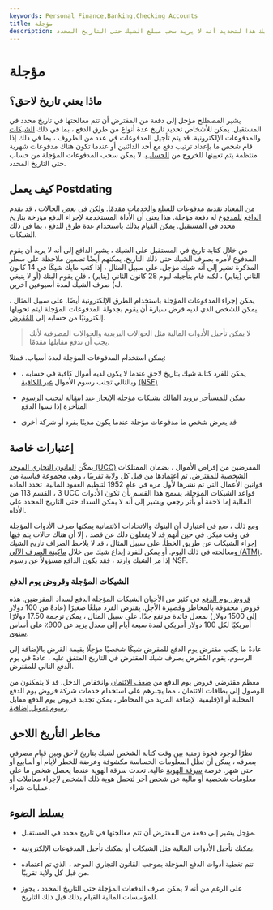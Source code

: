 ```yaml
---
keywords: Personal Finance,Banking,Checking Accounts
title: مؤجلة
description: سيعرض الشيك أو المسودة المؤجلة تاريخًا في المستقبل. غالبًا ما يكتب مستخدم الشيك هذا لتحديد أنه لا يريد سحب مبلغ الشيك حتى التاريخ المحدد.
---
```


# مؤجلة
## ماذا يعني تاريخ لاحق؟

يشير المصطلح مؤجل إلى دفعة من المفترض أن تتم معالجتها في تاريخ محدد في المستقبل. يمكن للأشخاص تحديد تاريخ عدة أنواع من طرق الدفع ، بما في ذلك [الشيكات](/check) والمدفوعات الإلكترونية. قد يتم تأجيل المدفوعات في عدد من الظروف ، بما في ذلك إذا قام شخص ما بإعداد ترتيب دفع مع أحد الدائنين أو عندما تكون هناك مدفوعات شهرية منتظمة يتم تعيينها للخروج من [الحساب](/account). لا يمكن سحب المدفوعات المؤجلة من حساب حتى التاريخ المحدد.

## كيف يعمل Postdating

من المعتاد تقديم مدفوعات للسلع والخدمات مقدمًا. ولكن في بعض الحالات ، قد يقدم [الدافع](/payer) [للمدفوع](/payee) له دفعة مؤجلة. هذا يعني أن الأداة المستخدمة لإجراء الدفع مؤرخة بتاريخ محدد في المستقبل. يمكن القيام بذلك باستخدام عدة طرق للدفع ، بما في ذلك الشيكات.

من خلال كتابة تاريخ في المستقبل على الشيك ، يشير الدافع إلى أنه لا يريد أن يقوم المدفوع لأمره بصرف الشيك حتى ذلك التاريخ. يمكنهم أيضًا تضمين ملاحظة على سطر المذكرة تشير إلى أنه شيك مؤجل. على سبيل المثال ، إذا كتب مايك شيكًا في 14 كانون الثاني (يناير) ، لكنه قام بتأجيله ليوم 28 كانون الثاني (يناير) ، فلن يقوم البنك (أو لا ينبغي له) صرف الشيك لمدة أسبوعين آخرين.

يمكن إجراء المدفوعات المؤجلة باستخدام الطرق الإلكترونية أيضًا. على سبيل المثال ، يمكن للشخص الذي لديه قرض سيارة أن يقوم بجدولة المدفوعات المؤجلة ليتم تحويلها إلكترونيًا من حسابه إلى [المُقرض](/lender).

> لا يمكن تأجيل الأدوات المالية مثل الحوالات البريدية والحوالات المصرفية لأنك يجب أن تدفع مقابلها مقدمًا.

>

يمكن استخدام المدفوعات المؤجلة لعدة أسباب. فمثلا:

- يمكن للفرد كتابة شيك بتاريخ لاحق عندما لا يكون لديه أموال كافية في حسابه ، وبالتالي تجنب رسوم الأموال [غير الكافية](/nsf) [(NSF)](/nsf)

- يمكن للمستأجر تزويد [المالك](/landlord) بشيكات مؤجلة الإيجار عند انتقاله لتجنب الرسوم المتأخرة إذا نسوا الدفع

- قد يعرض شخص ما مدفوعات مؤجلة عندما يكون مدينًا بفرد أو شركة أخرى

## إعتبارات خاصة

يمكّن [القانون التجاري الموحد (UCC)](/uniform-commercial-code) المقرضين من إقراض الأموال ، بضمان الممتلكات الشخصية للمقترض. تم اعتمادها من قبل كل ولاية تقريبًا ، وهي مجموعة قياسية من قوانين الأعمال التي تم نشرها لأول مرة في عام 1952 لتنظيم العقود المالية. تحدد المادة 3 ، القسم 113 من UCC قواعد الشيكات المؤجلة. يسمح هذا القسم بأن تكون الأدوات المالية إما لاحقة أو بأثر رجعي ويشير إلى أنه لا يمكن السداد حتى التاريخ المحدد على الأداة.

ومع ذلك ، ضع في اعتبارك أن البنوك والاتحادات الائتمانية يمكنها صرف الأدوات المؤجلة في وقت مبكر. في حين أنهم قد لا يفعلون ذلك عن قصد ، إلا أن هناك حالات يتم فيها إجراء الشيكات عن طريق الخطأ. على سبيل المثال ، قد لا يلاحظ الصراف تاريخ الشيك ومعالجته في ذلك اليوم. أو يمكن للفرد إيداع شيك من خلال [ماكينة الصرف الآلي (ATM)](/atm). إذا مر الشيك وارتد ، فقد يكون الدافع مسؤولاً عن رسوم NSF.

### الشيكات المؤجلة وقروض يوم الدفع

[قروض يوم الدفع](/payday-loans) في كثير من الأحيان الشيكات المؤجلة الدفع لسداد المقرضين. هذه قروض محفوفة بالمخاطر وقصيرة الأجل. يقترض الفرد مبلغًا صغيرًا (عادةً من 100 دولار إلى 1500 دولار) بمعدل فائدة مرتفع جدًا. على سبيل المثال ، يمكن ترجمة 17.50 دولارًا أمريكيًا لكل 100 دولار أمريكي لمدة سبعة أيام إلى معدل يزيد عن 900٪ على أساس [سنوي](/annualize).

عادةً ما يكتب مقترض يوم الدفع للمقرض شيكًا شخصيًا مؤجلًا بقيمة القرض بالإضافة إلى الرسوم. يقوم المُقرض بصرف شيك المقترض في التاريخ المتفق عليه ، عادةً في يوم الدفع التالي للمقترض.

معظم مقترضي قروض يوم الدفع من [ضعف الائتمان](/bad-credit) وانخفاض الدخل. قد لا يتمكنون من الوصول إلى بطاقات الائتمان ، مما يجبرهم على استخدام خدمات شركة قروض يوم الدفع المحلية أو الإقليمية. لإضافة المزيد من المخاطر ، يمكن تجديد قروض يوم الدفع مقابل [رسوم تمويل إضافية](/finance_charge).

## مخاطر التأريخ اللاحق

نظرًا لوجود فجوة زمنية بين وقت كتابة الشخص لشيك بتاريخ لاحق وبين قيام مصرفي بصرفه ، يمكن أن تظل المعلومات الحساسة مكشوفة وعرضة للخطر لأيام أو أسابيع أو حتى شهر. فرصة [سرقة الهوية](/identitytheft) عالية. تحدث سرقة الهوية عندما يحصل شخص ما على معلومات شخصية أو مالية عن شخص آخر لتحمل هوية ذلك الشخص لإجراء معاملات أو عمليات شراء.

## يسلط الضوء

- مؤجل يشير إلى دفعة من المفترض أن تتم معالجتها في تاريخ محدد في المستقبل.

- يمكنك تأجيل الأدوات المالية مثل الشيكات أو يمكنك تأجيل المدفوعات الإلكترونية.

- تتم تغطية أدوات الدفع المؤجلة بموجب القانون التجاري الموحد ، الذي تم اعتماده من قبل كل ولاية تقريبًا.

- على الرغم من أنه لا يمكن صرف الدفعات المؤجلة حتى التاريخ المحدد ، يجوز للمؤسسات المالية القيام بذلك قبل ذلك التاريخ.

